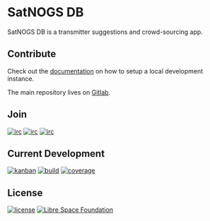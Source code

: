 # SatNOGS DB

SatNOGS DB is a transmitter suggestions and crowd-sourcing app.

## Contribute

Check out the [documentation](https://docs.satnogs.org/en/stable/satnogs-db/docs/) on how to setup a local development instance.

The main repository lives on [Gitlab](https://gitlab.com/librespacefoundation/satnogs/satnogs-db).

## Join

[![irc](https://img.shields.io/badge/Matrix-%23satnogs:matrix.org-blue.svg)](https://riot.im/app/#/room/#satnogs:matrix.org)
[![irc](https://img.shields.io/badge/IRC-%23satnogs%20on%20freenode-blue.svg)](https://webchat.freenode.net/?channels=satnogs)
[![irc](https://img.shields.io/badge/forum-discourse-blue.svg)](https://community.libre.space/c/satnogs)

## Current Development

[![kanban](https://img.shields.io/badge/kanban-board-lightgray.svg)](https://gitlab.com/librespacefoundation/satnogs/satnogs-db/boards/345706)
[![build](https://gitlab.com/librespacefoundation/satnogs/satnogs-db/badges/dev/build.svg)](https://gitlab.com/librespacefoundation/satnogs/satnogs-db/commits/dev)
[![coverage](https://gitlab.com/librespacefoundation/satnogs/satnogs-db/badges/dev/coverage.svg)](https://gitlab.com/librespacefoundation/satnogs/satnogs-db/commits/dev)

## License

[![license](https://img.shields.io/badge/license-AGPL%203.0-6672D8.svg)](LICENSE)
[![Libre Space Foundation](https://img.shields.io/badge/%C2%A9%202014--2017-Libre%20Space%20Foundation-6672D8.svg)](https://librespacefoundation.org/)
